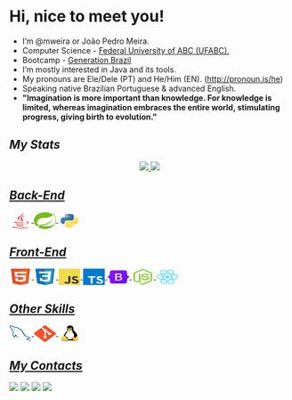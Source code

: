 # **Hi, nice to meet you!** 
  
* I’m @mweira or João Pedro Meira.
* Computer Science - [Federal University of ABC (UFABC).](https://www.ufabc.edu.br/)
* Bootcamp - [Generation Brazil](https://brazil.generation.org/)
* I’m mostly interested in Java and its tools.
* My pronouns are Ele/Dele (PT) and He/Him (EN). (http://pronoun.is/he)
* Speaking native Brazilian Portuguese & advanced English.
* __"Imagination is more important than knowledge. For knowledge is limited, whereas imagination embraces the entire world, stimulating progress, giving birth to evolution."__

## *My Stats* 
  
<div align="center">
  <a href="https://github.com/senhorN">
  <img height="160em" src="https://github-readme-stats.vercel.app/api?username=mweira&show_icons=true&theme=github_dark&include_all_commits=true&count_private=true"/>
  <img height="160em" src="https://github-readme-stats.vercel.app/api/top-langs/?username=mweira&layout=compact&langs_count=7&theme=github_dark"/>
</div>
  
## *Back-End*
    
<img align="center" alt="Joao-Java" height="30" width="40" src="https://raw.githubusercontent.com/devicons/devicon/master/icons/java/java-plain.svg">
<img align="center" alt="Joao-Spring" height="30" width="40" src="https://raw.githubusercontent.com/devicons/devicon/master/icons/spring/spring-original.svg">
<img align="center" alt="Joao-Python" height="30" width="40" src="https://raw.githubusercontent.com/devicons/devicon/master/icons/python/python-original.svg">

## *Front-End*

<img align="center" alt="Joao-HTML" height="30" width="40" src="https://raw.githubusercontent.com/devicons/devicon/master/icons/html5/html5-original.svg">
<img align="center" alt="Joao-CSS" height="30" width="40" src="https://raw.githubusercontent.com/devicons/devicon/master/icons/css3/css3-original.svg">
<img align="center" alt="Joao-Javascript" height="30" width="40" src="https://raw.githubusercontent.com/devicons/devicon/master/icons/javascript/javascript-original.svg"> 
<img align="center" alt="Joao-Typescript" height="30" width="40" src="https://raw.githubusercontent.com/devicons/devicon/master/icons/typescript/typescript-original.svg"> 
<img align="center" alt="Joao-Bootstrap" height="30" width="40" src="https://raw.githubusercontent.com/devicons/devicon/master/icons/bootstrap/bootstrap-original.svg"> 
<img align="center" alt="Joao-Nodejs" height="30" width="40" src="https://raw.githubusercontent.com/devicons/devicon/master/icons/nodejs/nodejs-original.svg"> 
<img align="center" alt="Joao-Angular" height="30" width="40" src="https://raw.githubusercontent.com/devicons/devicon/master/icons/react/react-original.svg"> 

## *Other Skills*
<img align="center" alt="Joao-SQL" height="30" width="40" src="https://raw.githubusercontent.com/devicons/devicon/master/icons/mysql/mysql-original.svg">
<img align="center" alt="Joao-Git" height="30" width="40" src="https://raw.githubusercontent.com/devicons/devicon/master/icons/git/git-original.svg">
<img align="center" alt="Joao-Linux" height="30" width="40" src="https://raw.githubusercontent.com/devicons/devicon/master/icons/linux/linux-original.svg">

## *My Contacts*
    
  <a href = "mailto:jpmeira020@gmail.com" target="_blank"><img src="https://img.shields.io/badge/Gmail-D14836?style=for-the-badge&logo=gmail&logoColor=white" target="_blank"></a> <a href="https://www.linkedin.com/in/jo%C3%A3o-pedro-meira/" target="_blank"><img src="https://img.shields.io/badge/-LinkedIn-%230077B5?style=for-the-badge&logo=linkedin&logoColor=white" target="_blank"></a> <a href="https://www.instagram.com/mweira/" target="_blank"><img src="https://img.shields.io/badge/-Instagram-%23E4405F?style=for-the-badge&logo=instagram&logoColor=white" target="_blank"></a> <a href="https://www.twitch.tv/meira020" target="_blank"><img src="https://img.shields.io/badge/Twitch-9146FF?style=for-the-badge&logo=twitch&logoColor=white" target="_blank"></a>
  
